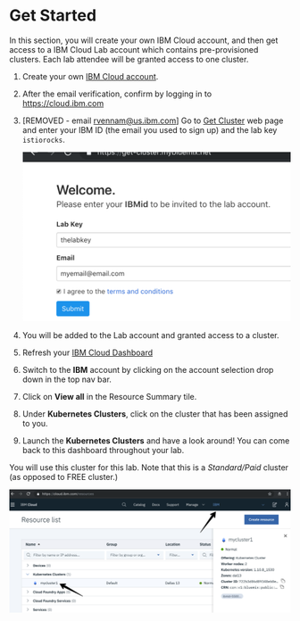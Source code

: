 # Get Started
In this section, you will create your own IBM Cloud account, and then get access to a IBM Cloud Lab account which contains pre-provisioned clusters. Each lab attendee will be granted access to one cluster.

1. Create your own [IBM Cloud account](https://cloud.ibm.com).
2. After the email verification, confirm by logging in to https://cloud.ibm.com
3. [REMOVED - email rvennam@us.ibm.com] Go to [Get Cluster](https://get-cluster.mybluemix.net) web page and enter your IBM ID (the email you used to sign up) and the lab key `istiorocks`.

    ![](README_images/get-cluster.png)

3. You will be added to the Lab account and granted access to a cluster.
4. Refresh your [IBM Cloud Dashboard](https://cloud.ibm.com)
5. Switch to the **IBM** account by clicking on the account selection drop down in the top nav bar.
6. Click on **View all** in the Resource Summary tile.
7. Under **Kubernetes Clusters**, click on the cluster that has been assigned to you.
8. Launch the **Kubernetes Clusters** and have a look around! You can come back to this dashboard throughout your lab.

You will use this cluster for this lab. Note that this is a *Standard/Paid* cluster (as opposed to FREE cluster.)

![](README_images/dashboard.png)
